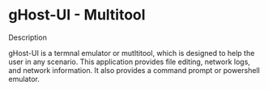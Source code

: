 # gHost-UI - Multitool

Description

gHost-UI is a termnal emulator or mutltitool, which is designed to help the user in any scenario. This application provides file editing, network logs, and network information. It also provides a command prompt or powershell emulator.
